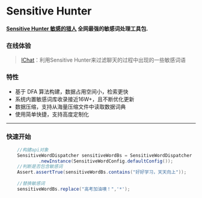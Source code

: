 # Sensitive Hunter

**[Sensitive Hunter 敏感的猎人](https://github.com/xiaochangbai/sensitive-hunter) 全网最强的敏感词处理工具包.**


### 在线体验

> [IChat](http://43.138.164.74)：利用Sensitive Hunter来过滤聊天的过程中出现的一些敏感词语



### 特性

* 基于 DFA 算法构建，数据占用空间小，检索更快
* 系统内置敏感词库收录接近16W+，且不断优化更新
* 数据压缩，支持从海量压缩文件中读取数据词典
* 使用简单快捷，支持高度定制化
----------


### 快速开始
```java
    //构建api对象
    SensitiveWordDispatcher sensitiveWordBs = SensitiveWordDispatcher
            .newInstance(SensitiveWordConfig.defaultConfig());
    //判断是否包含敏感词
    Assert.assertTrue(sensitiveWordBs.contains("好好学习，天天向上"));
    
    //替换敏感词
    sensitiveWordBs.replace("高考加油噢！",'*');
```
